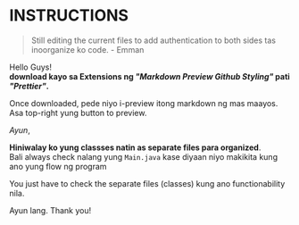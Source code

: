 # INSTRUCTIONS

> Still editing the current files to add authentication to both sides tas inoorganize ko code. - Emman


Hello Guys! <br>
**download kayo sa Extensions ng *"Markdown Preview Github Styling"* pati *"Prettier"*.**

Once downloaded, pede niyo i-preview itong markdown ng mas maayos. Asa top-right yung button to preview.

*Ayun*,

**Hiniwalay ko yung classses natin as separate files para organized**. <br> Bali always check nalang yung `Main.java` kase diyaan niyo makikita kung ano yung flow ng program

You just have to check the separate files (classes) kung ano functionability nila.

Ayun lang. Thank you!
